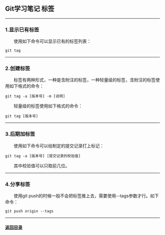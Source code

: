 ## Git学习笔记 标签
---
### 1.显示已有标签

&emsp;&emsp;使用如下命令可以显示已有的标签列表：
```
git tag
```
---
### 2.创建标签

&emsp;&emsp;标签有两种形式，一种是含附注的标签，一种轻量级的标签，含附注的标签使用如下格式的命令：
```
git tag -a [版本号] -m [说明]
```
&emsp;&emsp;轻量级的标签使用如下格式的命令：
```
git tag [版本号]
```

---
### 3.后期加标签

&emsp;&emsp;使用如下命令可以给制定的提交记录打上标记：
```
git tag -a [版本号] [提交记录的校验值]
```
&emsp;&emsp;其中校验值可以只取前几位。

---
### 4.分享标签

&emsp;&emsp;使用git push的时候一般不会把标签推上去，需要使用--tags参数才行。如下命令：
```
git push origin --tags
```

---

#### [返回目录](./)
